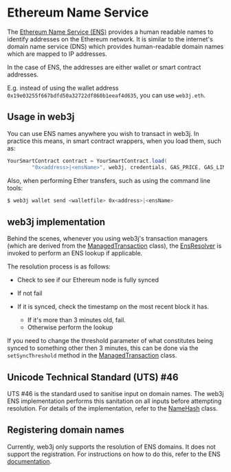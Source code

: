 Ethereum Name Service
=====================

The [Ethereum Name Service (ENS)](https://ens.domains) provides a human readable names to identify addresses on the Ethereum network. It is similar to the internet's domain name service (DNS) which provides human-readable domain names which are mapped to IP addresses.

In the case of ENS, the addresses are either wallet or smart contract addresses.

E.g. instead of using the wallet address `0x19e03255f667bdfd50a32722df860b1eeaf4d635`, you can use `web3j.eth`.

Usage in web3j
--------------

You can use ENS names anywhere you wish to transact in web3j. In practice this means, in smart contract wrappers, when you load them, such as:

```java
YourSmartContract contract = YourSmartContract.load(
        "0x<address>|<ensName>", web3j, credentials, GAS_PRICE, GAS_LIMIT);
```

Also, when performing Ether transfers, such as using the command line
tools:

``` bash
$ web3j wallet send <walletfile> 0x<address>|<ensName>
```

web3j implementation 
--------------------

Behind the scenes, whenever you using web3j's transaction managers (which are derived from the
[ManagedTransaction](https://github.com/web3j/web3j/blob/master/core/src/main/java/org/web3j/tx/ManagedTransaction.java) class), the [EnsResolver](https://github.com/web3j/web3j/blob/master/core/src/main/java/org/web3j/ens/EnsResolver.java) is invoked to perform an ENS lookup if applicable.

The resolution process is as follows:

-   Check to see if our Ethereum node is fully synced
-   If not fail
-   If it is synced, check the timestamp on the most recent block it has.

    - If it's more than 3 minutes old, fail.
    - Otherwise perform the lookup

If you need to change the threshold parameter of what constitutes being synced to something other then 3 minutes, this can be done via the `setSyncThreshold` method in the [ManagedTransaction](https://github.com/web3j/web3j/blob/master/core/src/main/java/org/web3j/tx/ManagedTransaction.java) class.

Unicode Technical Standard (UTS) \#46
-------------------------------------

UTS #46 is the standard used to sanitise input on domain names. The web3j ENS implementation performs this sanitation on all inputs before attempting resolution. For details of the implementation, refer to the [NameHash](https://github.com/web3j/web3j/blob/master/core/src/main/java/org/web3j/ens/NameHash.java) class.

Registering domain names
------------------------

Currently, web3j only supports the resolution of ENS domains. It does not support the registration. For instructions on how to do this, refer to the ENS [documentation](https://docs.ens.domains/).

